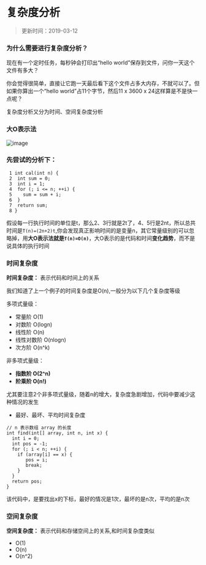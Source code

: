 # 复杂度分析

> 更新时间：2019-03-12

### 为什么需要进行复杂度分析？
现在有一个定时任务，每秒钟会打印出“hello world”保存到文件，问你一天这个文件有多大？

你会觉得很简单，直接让它跑一天最后看下这个文件占多大内存，不就可以了。但如果你算出一个“hello world”占11个字节，然后11 x 3600 x 24这样算是不是快一点呢？

复杂度分析又分为时间、空间复杂度分析

### 大O表示法
![image](https://static001.geekbang.org/resource/image/49/04/497a3f120b7debee07dc0d03984faf04.jpg)



### 先尝试的分析下：

```
 1 int cal(int n) {
 2  int sum = 0;
 3  int i = 1;
 4  for (; i <= n; ++i) {
 5    sum = sum + i;
 6  }
 7  return sum;
 8 }

```
假设每一行执行时间的单位是t，那么2、3行就是2t了，4、5行是2nt，所以总共时间是`T(n)=(2n+2)t`,你会发现真正影响时间的是变量n，其它常量级别的可以忽略掉，用**大O表示法就是`T(n)=O(n)`**，大O表示的是代码和时间**变化趋势**，而不是说具体的执行时间

### 时间复杂度
**时间复杂度：**
表示代码和时间上的关系

我们知道了上一个例子的时间复杂度是O(n),一般分为以下几个复杂度等级

多项式量级：
- 常量阶 O(1)
- 对数阶 O(logn)
- 线性阶 O(n)
- 线性对数阶 O(nlogn)
- 次方阶 O(n^k)

非多项式量级：
- **指数阶 O(2^n)**
- **阶乘阶 O(n!)**

尤其要注意2个非多项式量级，随着n的增大，复杂度急剧增加，代码中要减少这种情况的发生

- 最好、最坏、平均时间复杂度
```
// n 表示数组 array 的长度
int find(int[] array, int n, int x) {
  int i = 0;
  int pos = -1;
  for (; i < n; ++i) {
    if (array[i] == x) {
       pos = i;
       break;
    }
  }
  return pos;
}
```
该代码中，是要找出x的下标，最好的情况是1次，最坏的是n次，平均的是n次

### 空间复杂度
**空间复杂度：**
表示代码和存储空间上的关系,和时间复杂度类似

- O(1)
- O(n)
- O(n^2)